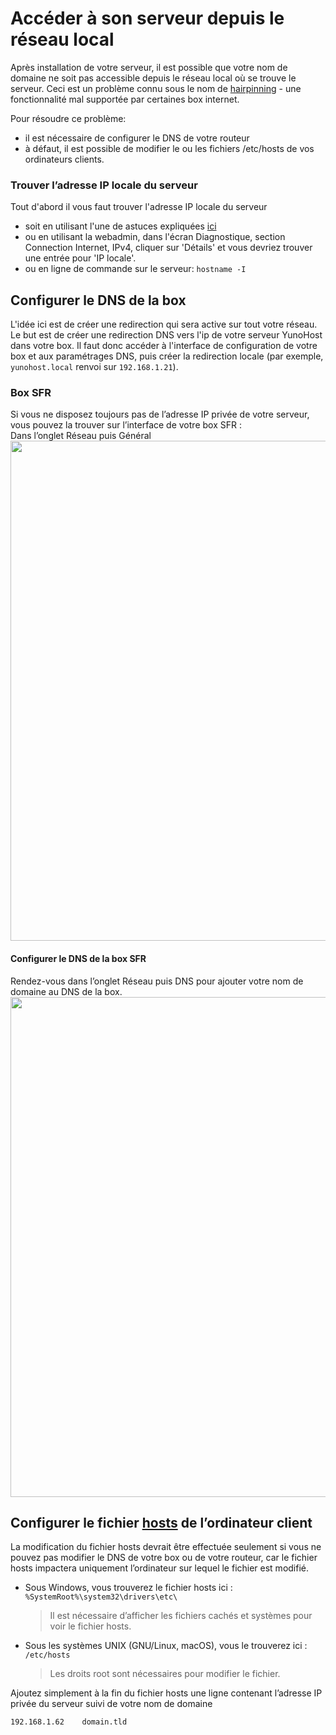# Accéder à son serveur depuis le réseau local

Après installation de votre serveur, il est possible que votre nom de domaine ne soit pas accessible depuis le réseau local où se trouve le serveur. Ceci est un problème connu sous le nom de [hairpinning](http://fr.wikipedia.org/wiki/Hairpinning) - une fonctionnalité mal supportée par certaines box internet.

Pour résoudre ce problème:
- il est nécessaire de configurer le DNS de votre routeur 
- à défaut, il est possible de modifier le ou les fichiers /etc/hosts de vos ordinateurs clients.

### Trouver l’adresse IP locale du serveur

Tout d'abord il vous faut trouver l'adresse IP locale du serveur
- soit en utilisant l'une de astuces expliquées [ici](finding_the_local_ip)
- ou en utilisant la webadmin, dans l'écran Diagnostique, section Connection Internet, IPv4, cliquer sur 'Détails' et vous devriez trouver une entrée pour 'IP locale'.
- ou en ligne de commande sur le serveur: `hostname -I`

## Configurer le DNS de la box

L'idée ici est de créer une redirection qui sera active sur tout votre réseau. Le but est de créer une redirection DNS vers l'ip de votre serveur YunoHost dans votre box. Il faut donc accéder à l'interface de configuration de votre box et aux paramétrages DNS, puis créer la redirection locale (par exemple, `yunohost.local` renvoi sur `192.168.1.21`).

### Box SFR

Si vous ne disposez toujours pas de l’adresse IP privée de votre serveur, vous pouvez la trouver sur l’interface de votre box SFR :  
    Dans l’onglet Réseau puis Général
<img src="/images/ip_serveur.png" width=800>

#### Configurer le DNS de la box SFR
Rendez-vous dans l’onglet Réseau puis DNS pour ajouter votre nom de domaine au DNS de la box.
<img src="/images/dns_9box.png" width=800>

## Configurer le fichier [hosts](http://fr.wikipedia.org/wiki/Hosts) de l’ordinateur client

La modification du fichier hosts devrait être effectuée seulement si vous ne pouvez pas modifier le DNS de votre box ou de votre routeur, car le fichier hosts impactera uniquement l’ordinateur sur lequel le fichier est modifié.

- Sous Windows, vous trouverez le fichier hosts ici :
    `%SystemRoot%\system32\drivers\etc\`
    > Il est nécessaire d’afficher les fichiers cachés et systèmes pour voir le fichier hosts.
- Sous les systèmes UNIX (GNU/Linux, macOS), vous le trouverez ici :
    `/etc/hosts`
    > Les droits root sont nécessaires pour modifier le fichier.

Ajoutez simplement à la fin du fichier hosts une ligne contenant l’adresse IP privée du serveur suivi de votre nom de domaine

```bash
192.168.1.62	domain.tld
```
